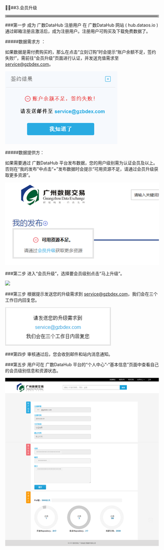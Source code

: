 ##3.会员升级

<hr style=" border:4px solid #A9A9A9;" />

###第一步 成为 广数DataHub 注册用户
在 广数DataHub 网站 ( hub.dataos.io )通过邮箱注册且激活后，成为注册用户。注册用户可购买及下载免费数据了。

#####数据需求方 ：

如果数据是需付费购买的，那么在点击“立刻订购”时会提示“账户余额不足，签约失败!”，需前往“会员升级”页面进行认证，并发送充值需求至 service@gzbdex.com。

![](img/lack_of_balance.png)

#####数据提供方：

如果需要通过 广数DataHub 平台发布数据，您的用户级别需为认证会员及以上。否则在“我的发布”中点击“+”发布数据时会提示“可用资源不足，请通过会员升级获取更多资源”。

![](img/lack_of_resource.png)

###第二步 进入“会员升级”，选择要会员级别点击“马上升级”。

![](img/verified_member.png)

###第三步 根据提示发送您的升级需求到 service@gzbdex.com，我们会在三个工作日内回复您。

![](img/upgrade_mail.png)

###第四步 审核通过后，您会收到邮件和站内消息通知。

###第五步 用户可在 广数DataHub 平台的“个人中心”-“基本信息”页面中查看自己的会员级别信息和资源状态。

![](img/resource.png)